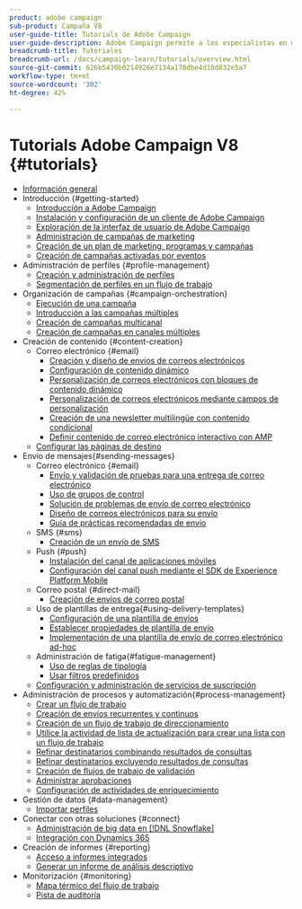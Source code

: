 ```yaml
---
product: adobe campaign
sub-product: Campaña V8
user-guide-title: Tutorials de Adobe Campaign
user-guide-description: Adobe Campaign permite a los especialistas en marketing diseñar experiencias entre clientes y proporciona un entorno para la organización de campañas visuales, la administración de interacciones en tiempo real y la ejecución en canales cruzados.
breadcrumb-title: Tutoriales
breadcrumb-url: /docs/campaign-learn/tutorials/overview.html
source-git-commit: 626b5430b0214926e7134a178dbe4d10d832e5a7
workflow-type: tm+mt
source-wordcount: '302'
ht-degree: 42%

---
```



# Tutorials Adobe Campaign V8 {#tutorials}

+ [Información general](/help/overview.md)
+ Introducción {#getting-started}
   + [Introducción a Adobe Campaign](/help/getting-started/introduction-to-adobe-campaign.md)
   + [Instalación y configuración de un cliente de Adobe Campaign](/help/getting-started/install-and-setup-the-adobe-campaign-client.md)
   + [Exploración de la interfaz de usuario de Adobe Campaign ](/help/getting-started/explore-the-adobe-campaign-user-interface.md)
   + [Administración de campañas de marketing](/help/getting-started/manage-marketing-campaigns.md)
   + [Creación de un plan de marketing, programas y campañas](/help/getting-started/create-a-marketing-plan-programs-and-campaigns.md)
   + [Creación de campañas activadas por eventos](/help/getting-started/create-event-triggered-campaigns.md)
+ Administración de perfiles {#profile-management}
   + [Creación y administración de perfiles](/help/profile-management/create-and-manage-profiles.md)
   + [Segmentación de perfiles en un flujo de trabajo](/help/profile-management/target-profiles-in-a-workflow.md)
+ Organización de campañas {#campaign-orchestration}
   + [Ejecución de una campaña](/help/orchestrate-campaigns/execute-a-campaign.md)
   + [Introducción a las campañas múltiples](/help/orchestrate-campaigns/introduction-to-cross-and-multi-channel-campaigns.md)
   + [Creación de campañas multicanal](/help/orchestrate-campaigns/multi-channel-campaigns.md)
   + [Creación de campañas en canales múltiples](/help/orchestrate-campaigns/cross-channel-campaigns.md)
+ Creación de contenido {#content-creation}
   + Correo electrónico {#email}
      + [Creación y diseño de envíos de correos electrónicos](/help/content-creation/create-and-design-email-deliveries.md)
      + [Configuración de contenido dinámico](/help/content-creation/configure-dynamic-content.md)
      + [Personalización de correos electrónicos con bloques de contenido dinámico](/help/content-creation/personalize-using-dynamic-content-blocks.md)
      + [Personalización de correos electrónicos mediante campos de personalización](/help/content-creation/personalize-emails-using-personalization-fields.md)
      + [Creación de una newsletter multilingüe con contenido condicional](/help/content-creation/create-a-multilingual-newsletter-using-conditional-content.md)
      + [Definir contenido de correo electrónico interactivo con AMP](/help/content-creation/design-interactive-email-content-with-amp.md)
   + [Configurar las páginas de destino](/help/content-creation/configure-landingpages.md)
+ Envío de mensajes{#sending-messages}
   + Correo electrónico {#email}
      + [Envío y validación de pruebas para una entrega de correo electrónico ](/help/send-messages/email/send-and-validate-proofs.md)
      + [Uso de grupos de control](/help/send-messages/email/use-control-groups.md)
      + [Solución de problemas de envío de correo electrónico](/help/send-messages/email/troubleshoot-email-delivery-issues.md)
      + [Diseño de correos electrónicos para su envío](/help/send-messages/email/design-emails-for-deliverability.md)
      + [Guía de prácticas recomendadas de envío](https://experienceleague.adobe.com/docs/deliverability-learn/deliverability-best-practice-guide/introduction.html?lang=es)
   + SMS {#sms}
      + [Creación de un envío de SMS](/help/send-messages/mobile/create-a-sms-delivery.md)
   + Push {#push}
      + [Instalación del canal de aplicaciones móviles](/help/send-messages/mobile/install-the-mobile-app.md)
      + [Configuración del canal push mediante el SDK de Experience Platform Mobile](/help/send-messages/mobile/configure-push-using-aep-mobile-sdk.md)
   + Correo postal {#direct-mail}
      + [Creación de envíos de correo postal](/help/send-messages/direct-mail/create-direct-mail-deliveries.md)
   + Uso de plantillas de entrega{#using-delivery-templates}
      + [Configuración de una plantilla de envíos](/help/send-messages/use-delivery-templates/configure-a-delivery-template.md)
      + [Establecer propiedades de plantilla de envío](/help/send-messages/use-delivery-templates/set-delivery-template-properties.md)
      + [Implementación de una plantilla de envío de correo electrónico ad-hoc](/help/send-messages/use-delivery-templates/deploy-ad-hoc-email-delivery-template.md)
   + Administración de fatiga{#fatigue-management}
      + [Uso de reglas de tipología](/help/send-messages/fatigue-management/typology-rules-for-fatigue-management.md)
      + [Usar filtros predefinidos](/help/send-messages/fatigue-management/fatigue-management-using-filters.md)
   + [Configuración y administración de servicios de suscripción](/help/send-messages/configure-and-manage-subscription-services.md)
+ Administración de procesos y automatización{#process-management}
   + [Crear un flujo de trabajo](/help/process-management/create-a-workflow.md)
   + [Creación de envíos recurrentes y continuos](/help/process-management/recurring-deliveries.md)
   + [Creación de un flujo de trabajo de direccionamiento](/help/process-management/create-a-targeting-workflow.md)
   + [Utilice la actividad de lista de actualización para crear una lista con un flujo de trabajo](/help/process-management/use-the-update-list-activity.md)
   + [Refinar destinatarios combinando resultados de consultas](/help/process-management/refine-targets-by-combining-query-results.md)
   + [Refinar destinatarios excluyendo resultados de consultas](/help/process-management/refine-targets-by-excluding-query-results.md)
   + [Creación de flujos de trabajo de validación](/help/process-management/create-validation-workflows.md)
   + [Administrar aprobaciones](/help/process-management/manage-approvals.md)
   + [Configuración de actividades de enriquecimiento](/help/process-management/enrichment-activity.md)
+ Gestión de datos {#data-management}
   + [Importar perfiles](/help/data-management/import-profiles.md)
+ Conectar con otras soluciones {#connect}
   + [Administración de big data en [!DNL Snowflake]](/help/connect/big-data-segmentation-on-snowflake.md)
   + [Integración con Dynamics 365](/help/connect/dynamics365-integration.md)
+ Creación de informes {#reporting}
   + [Acceso a informes integrados](/help/reporting/access-built-in-reports.md)
   + [Generar un informe de análisis descriptivo](/help/reporting/generate-a-descriptive-analysis-report.md)
+ Monitorización {#monitoring}
   + [Mapa térmico del flujo de trabajo](/help/monitoring/workflow-heatmap.md)
   + [Pista de auditoría](/help/monitoring/audit-trail.md)


